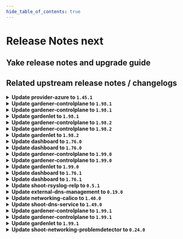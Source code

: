 ```yaml
---
hide_table_of_contents: true
---
```


# Release Notes next

## Yake release notes and upgrade guide

## Related upstream release notes / changelogs


<details>
<summary><b>Update provider-azure to <code>1.45.1</code></b></summary>

# [gardener/gardener-extension-provider-azure]

## 🐛 Bug Fixes

- `[OPERATOR]` Fix bug where only one infra mutator gets called by @AndreasBurger [#911]

## Docker Images
- gardener-extension-admission-azure: `europe-docker.pkg.dev/gardener-project/releases/gardener/extensions/admission-azure:v1.45.1`
- gardener-extension-provider-azure: `europe-docker.pkg.dev/gardener-project/releases/gardener/extensions/provider-azure:v1.45.1`


</details>

<details>
<summary><b>Update gardener-controlplane to <code>1.98.1</code></b></summary>

# [gardener/gardener]

## 🐛 Bug Fixes

- `[OPERATOR]` An issue causing gardenlet to panic while deleting `dependency-watchdog-access` secrets for workerless Shoots if the `status.technicalID` is not set for the Shoot is now fixed. by @shafeeqes [#10068]

## Helm Charts
- controlplane: `europe-docker.pkg.dev/gardener-project/releases/charts/gardener/controlplane:v1.98.1`
- gardenlet: `europe-docker.pkg.dev/gardener-project/releases/charts/gardener/gardenlet:v1.98.1`
- operator: `europe-docker.pkg.dev/gardener-project/releases/charts/gardener/operator:v1.98.1`
- resource-manager: `europe-docker.pkg.dev/gardener-project/releases/charts/gardener/resource-manager:v1.98.1`
## Docker Images
- admission-controller: `europe-docker.pkg.dev/gardener-project/releases/gardener/admission-controller:v1.98.1`
- apiserver: `europe-docker.pkg.dev/gardener-project/releases/gardener/apiserver:v1.98.1`
- controller-manager: `europe-docker.pkg.dev/gardener-project/releases/gardener/controller-manager:v1.98.1`
- gardenlet: `europe-docker.pkg.dev/gardener-project/releases/gardener/gardenlet:v1.98.1`
- node-agent: `europe-docker.pkg.dev/gardener-project/releases/gardener/node-agent:v1.98.1`
- operator: `europe-docker.pkg.dev/gardener-project/releases/gardener/operator:v1.98.1`
- resource-manager: `europe-docker.pkg.dev/gardener-project/releases/gardener/resource-manager:v1.98.1`
- scheduler: `europe-docker.pkg.dev/gardener-project/releases/gardener/scheduler:v1.98.1`


</details>

<details>
<summary><b>Update gardener-controlplane to <code>1.98.1</code></b></summary>

# [gardener/gardener]

## 🐛 Bug Fixes

- `[OPERATOR]` An issue causing gardenlet to panic while deleting `dependency-watchdog-access` secrets for workerless Shoots if the `status.technicalID` is not set for the Shoot is now fixed. by @shafeeqes [#10068]

## Helm Charts
- controlplane: `europe-docker.pkg.dev/gardener-project/releases/charts/gardener/controlplane:v1.98.1`
- gardenlet: `europe-docker.pkg.dev/gardener-project/releases/charts/gardener/gardenlet:v1.98.1`
- operator: `europe-docker.pkg.dev/gardener-project/releases/charts/gardener/operator:v1.98.1`
- resource-manager: `europe-docker.pkg.dev/gardener-project/releases/charts/gardener/resource-manager:v1.98.1`
## Docker Images
- admission-controller: `europe-docker.pkg.dev/gardener-project/releases/gardener/admission-controller:v1.98.1`
- apiserver: `europe-docker.pkg.dev/gardener-project/releases/gardener/apiserver:v1.98.1`
- controller-manager: `europe-docker.pkg.dev/gardener-project/releases/gardener/controller-manager:v1.98.1`
- gardenlet: `europe-docker.pkg.dev/gardener-project/releases/gardener/gardenlet:v1.98.1`
- node-agent: `europe-docker.pkg.dev/gardener-project/releases/gardener/node-agent:v1.98.1`
- operator: `europe-docker.pkg.dev/gardener-project/releases/gardener/operator:v1.98.1`
- resource-manager: `europe-docker.pkg.dev/gardener-project/releases/gardener/resource-manager:v1.98.1`
- scheduler: `europe-docker.pkg.dev/gardener-project/releases/gardener/scheduler:v1.98.1`


</details>

<details>
<summary><b>Update gardenlet to <code>1.98.1</code></b></summary>

# [gardener/gardener]

## 🐛 Bug Fixes

- `[OPERATOR]` An issue causing gardenlet to panic while deleting `dependency-watchdog-access` secrets for workerless Shoots if the `status.technicalID` is not set for the Shoot is now fixed. by @shafeeqes [#10068]

## Helm Charts
- controlplane: `europe-docker.pkg.dev/gardener-project/releases/charts/gardener/controlplane:v1.98.1`
- gardenlet: `europe-docker.pkg.dev/gardener-project/releases/charts/gardener/gardenlet:v1.98.1`
- operator: `europe-docker.pkg.dev/gardener-project/releases/charts/gardener/operator:v1.98.1`
- resource-manager: `europe-docker.pkg.dev/gardener-project/releases/charts/gardener/resource-manager:v1.98.1`
## Docker Images
- admission-controller: `europe-docker.pkg.dev/gardener-project/releases/gardener/admission-controller:v1.98.1`
- apiserver: `europe-docker.pkg.dev/gardener-project/releases/gardener/apiserver:v1.98.1`
- controller-manager: `europe-docker.pkg.dev/gardener-project/releases/gardener/controller-manager:v1.98.1`
- gardenlet: `europe-docker.pkg.dev/gardener-project/releases/gardener/gardenlet:v1.98.1`
- node-agent: `europe-docker.pkg.dev/gardener-project/releases/gardener/node-agent:v1.98.1`
- operator: `europe-docker.pkg.dev/gardener-project/releases/gardener/operator:v1.98.1`
- resource-manager: `europe-docker.pkg.dev/gardener-project/releases/gardener/resource-manager:v1.98.1`
- scheduler: `europe-docker.pkg.dev/gardener-project/releases/gardener/scheduler:v1.98.1`


</details>

<details>
<summary><b>Update gardener-controlplane to <code>1.98.2</code></b></summary>

# [gardener/gardener]

## 🏃 Others

- `[DEPENDENCY]` The following dependencies have been upgraded.  
  - github.com/gardener/autoscaler v1.29.0->v1.29.1  
  - github.com/gardener/autoscaler v1.28.2->v1.28.3  
  - github.com/gardener/autoscaler v1.27.2->v1.27.3 by @gardener-ci-robot [#10076]

## Helm Charts
- controlplane: `europe-docker.pkg.dev/gardener-project/releases/charts/gardener/controlplane:v1.98.2`
- gardenlet: `europe-docker.pkg.dev/gardener-project/releases/charts/gardener/gardenlet:v1.98.2`
- operator: `europe-docker.pkg.dev/gardener-project/releases/charts/gardener/operator:v1.98.2`
- resource-manager: `europe-docker.pkg.dev/gardener-project/releases/charts/gardener/resource-manager:v1.98.2`
## Docker Images
- admission-controller: `europe-docker.pkg.dev/gardener-project/releases/gardener/admission-controller:v1.98.2`
- apiserver: `europe-docker.pkg.dev/gardener-project/releases/gardener/apiserver:v1.98.2`
- controller-manager: `europe-docker.pkg.dev/gardener-project/releases/gardener/controller-manager:v1.98.2`
- gardenlet: `europe-docker.pkg.dev/gardener-project/releases/gardener/gardenlet:v1.98.2`
- node-agent: `europe-docker.pkg.dev/gardener-project/releases/gardener/node-agent:v1.98.2`
- operator: `europe-docker.pkg.dev/gardener-project/releases/gardener/operator:v1.98.2`
- resource-manager: `europe-docker.pkg.dev/gardener-project/releases/gardener/resource-manager:v1.98.2`
- scheduler: `europe-docker.pkg.dev/gardener-project/releases/gardener/scheduler:v1.98.2`


</details>

<details>
<summary><b>Update gardener-controlplane to <code>1.98.2</code></b></summary>

# [gardener/gardener]

## 🏃 Others

- `[DEPENDENCY]` The following dependencies have been upgraded.  
  - github.com/gardener/autoscaler v1.29.0->v1.29.1  
  - github.com/gardener/autoscaler v1.28.2->v1.28.3  
  - github.com/gardener/autoscaler v1.27.2->v1.27.3 by @gardener-ci-robot [#10076]

## Helm Charts
- controlplane: `europe-docker.pkg.dev/gardener-project/releases/charts/gardener/controlplane:v1.98.2`
- gardenlet: `europe-docker.pkg.dev/gardener-project/releases/charts/gardener/gardenlet:v1.98.2`
- operator: `europe-docker.pkg.dev/gardener-project/releases/charts/gardener/operator:v1.98.2`
- resource-manager: `europe-docker.pkg.dev/gardener-project/releases/charts/gardener/resource-manager:v1.98.2`
## Docker Images
- admission-controller: `europe-docker.pkg.dev/gardener-project/releases/gardener/admission-controller:v1.98.2`
- apiserver: `europe-docker.pkg.dev/gardener-project/releases/gardener/apiserver:v1.98.2`
- controller-manager: `europe-docker.pkg.dev/gardener-project/releases/gardener/controller-manager:v1.98.2`
- gardenlet: `europe-docker.pkg.dev/gardener-project/releases/gardener/gardenlet:v1.98.2`
- node-agent: `europe-docker.pkg.dev/gardener-project/releases/gardener/node-agent:v1.98.2`
- operator: `europe-docker.pkg.dev/gardener-project/releases/gardener/operator:v1.98.2`
- resource-manager: `europe-docker.pkg.dev/gardener-project/releases/gardener/resource-manager:v1.98.2`
- scheduler: `europe-docker.pkg.dev/gardener-project/releases/gardener/scheduler:v1.98.2`


</details>

<details>
<summary><b>Update gardenlet to <code>1.98.2</code></b></summary>

# [gardener/gardener]

## 🏃 Others

- `[DEPENDENCY]` The following dependencies have been upgraded.  
  - github.com/gardener/autoscaler v1.29.0->v1.29.1  
  - github.com/gardener/autoscaler v1.28.2->v1.28.3  
  - github.com/gardener/autoscaler v1.27.2->v1.27.3 by @gardener-ci-robot [#10076]

## Helm Charts
- controlplane: `europe-docker.pkg.dev/gardener-project/releases/charts/gardener/controlplane:v1.98.2`
- gardenlet: `europe-docker.pkg.dev/gardener-project/releases/charts/gardener/gardenlet:v1.98.2`
- operator: `europe-docker.pkg.dev/gardener-project/releases/charts/gardener/operator:v1.98.2`
- resource-manager: `europe-docker.pkg.dev/gardener-project/releases/charts/gardener/resource-manager:v1.98.2`
## Docker Images
- admission-controller: `europe-docker.pkg.dev/gardener-project/releases/gardener/admission-controller:v1.98.2`
- apiserver: `europe-docker.pkg.dev/gardener-project/releases/gardener/apiserver:v1.98.2`
- controller-manager: `europe-docker.pkg.dev/gardener-project/releases/gardener/controller-manager:v1.98.2`
- gardenlet: `europe-docker.pkg.dev/gardener-project/releases/gardener/gardenlet:v1.98.2`
- node-agent: `europe-docker.pkg.dev/gardener-project/releases/gardener/node-agent:v1.98.2`
- operator: `europe-docker.pkg.dev/gardener-project/releases/gardener/operator:v1.98.2`
- resource-manager: `europe-docker.pkg.dev/gardener-project/releases/gardener/resource-manager:v1.98.2`
- scheduler: `europe-docker.pkg.dev/gardener-project/releases/gardener/scheduler:v1.98.2`


</details>

<details>
<summary><b>Update dashboard to <code>1.76.0</code></b></summary>

# [gardener/dashboard]

## ⚠️ Breaking Changes

- `[USER]` DNS configuration is now maintained under `spec.extensions`. When modifying the DNS configuration of an existing shoot, the settings will be migrated to this new location, and the `syncProvidersFromShootSpecDNS` flag will be set to false by @grolu [#1888]
- `[USER]` The basic auth observability URLs and credentials are hidden if the OIDC observability URLs are displayed. Instead, fetch the credentials from the `<shootname>.monitoring` `Secret`. See also https://github.com/gardener/gardener/issues/9867 by @petersutter [#1899]
- `[DEVELOPER]` The local Vite dev server now starts on HTTPS at `https://localhost:8443` instead of `http://localhost:8080`. Run `yarn setup` to generate a server certificate and add the CA to the macOS keychain. by @holgerkoser [#1894]
## ✨ New Features

- `[USER]` Added support for DDNS / RFC2136 DNS provider by @grolu [#1889]
- `[USER]` Reflect search query on project clusters page in URL by @petersutter [#1952]
- `[USER]` The OIDC observability URLs can now be displayed for `Shoot` clusters, if enabled by the administrator by @petersutter [#1899]
- `[USER]` You can now configure custom shoot fields directly from the dashboard using the new editor, eliminating the need to use `kubectl`. by @petersutter [#1926]
- `[USER]` Enhanced DNS configuration logic to configure extension DNS settings in the `spec.extensions` section by @grolu [#1888]
- `[OPERATOR]` In order to mitigate Cross-Site Request Forgery (CSRF) attacks a random value is now part of the `state` parameter during the OIDC authorization code flow. by @holgerkoser [#1894]
- `[OPERATOR]` Added [host-prefix](https://owasp.org/www-project-web-security-testing-guide/v41/4-Web_Application_Security_Testing/06-Session_Management_Testing/02-Testing_for_Cookies_Attributes#host-prefix) to all cookie names. by @holgerkoser [#1894]
## 🐛 Bug Fixes

- `[DEVELOPER]` Fixed debugging issues by updating vscode-jest-runner config and scripts. by @holgerkoser [#1923]
## 🏃 Others

- `[USER]` Readiness Chips improvement: All `Shoot` constraints that are not in the condition `status != "True"` are shown. This includes conditions with statuses `"False"`, `"Unknown"` and `"Progressing"`. Previously, only constraints with an error code were displayed. by @petersutter [#1887]
- `[DEVELOPER]` Refactored store to use context and getters, and improved frontend components by eliminating fuzzy interfaces and direct store data mapping for better maintainability and quality. by @holgerkoser [#1838]

## Docker Images
- gardener-dashboard: `europe-docker.pkg.dev/gardener-project/releases/gardener/dashboard:1.76.0`


</details>

<details>
<summary><b>Update dashboard to <code>1.76.0</code></b></summary>

# [gardener/dashboard]

## ⚠️ Breaking Changes

- `[USER]` DNS configuration is now maintained under `spec.extensions`. When modifying the DNS configuration of an existing shoot, the settings will be migrated to this new location, and the `syncProvidersFromShootSpecDNS` flag will be set to false by @grolu [#1888]
- `[USER]` The basic auth observability URLs and credentials are hidden if the OIDC observability URLs are displayed. Instead, fetch the credentials from the `<shootname>.monitoring` `Secret`. See also https://github.com/gardener/gardener/issues/9867 by @petersutter [#1899]
- `[DEVELOPER]` The local Vite dev server now starts on HTTPS at `https://localhost:8443` instead of `http://localhost:8080`. Run `yarn setup` to generate a server certificate and add the CA to the macOS keychain. by @holgerkoser [#1894]
## ✨ New Features

- `[USER]` Added support for DDNS / RFC2136 DNS provider by @grolu [#1889]
- `[USER]` Reflect search query on project clusters page in URL by @petersutter [#1952]
- `[USER]` The OIDC observability URLs can now be displayed for `Shoot` clusters, if enabled by the administrator by @petersutter [#1899]
- `[USER]` You can now configure custom shoot fields directly from the dashboard using the new editor, eliminating the need to use `kubectl`. by @petersutter [#1926]
- `[USER]` Enhanced DNS configuration logic to configure extension DNS settings in the `spec.extensions` section by @grolu [#1888]
- `[OPERATOR]` In order to mitigate Cross-Site Request Forgery (CSRF) attacks a random value is now part of the `state` parameter during the OIDC authorization code flow. by @holgerkoser [#1894]
- `[OPERATOR]` Added [host-prefix](https://owasp.org/www-project-web-security-testing-guide/v41/4-Web_Application_Security_Testing/06-Session_Management_Testing/02-Testing_for_Cookies_Attributes#host-prefix) to all cookie names. by @holgerkoser [#1894]
## 🐛 Bug Fixes

- `[DEVELOPER]` Fixed debugging issues by updating vscode-jest-runner config and scripts. by @holgerkoser [#1923]
## 🏃 Others

- `[USER]` Readiness Chips improvement: All `Shoot` constraints that are not in the condition `status != "True"` are shown. This includes conditions with statuses `"False"`, `"Unknown"` and `"Progressing"`. Previously, only constraints with an error code were displayed. by @petersutter [#1887]
- `[DEVELOPER]` Refactored store to use context and getters, and improved frontend components by eliminating fuzzy interfaces and direct store data mapping for better maintainability and quality. by @holgerkoser [#1838]

## Docker Images
- gardener-dashboard: `europe-docker.pkg.dev/gardener-project/releases/gardener/dashboard:1.76.0`


</details>

<details>
<summary><b>Update gardener-controlplane to <code>1.99.0</code></b></summary>

# [gardener/gardener]

## 🐛 Bug Fixes

- `[OPERATOR]` Merge the CoreDNS and Node Local DNS dashboards into a single improved DNS dashboard by @vicwicker [#10034]
## 🏃 Others

- `[DEPENDENCY]` The `europe-docker.pkg.dev/gardener-project/releases/3rd/kubernetesui/metrics-scraper` image has been updated to `v1.0.9`. by @gardener-ci-robot [#10055]
- `[DEPENDENCY]` The `quay.io/prometheus/prometheus` image has been updated to `v2.53.1`. by @gardener-ci-robot [#10104]
- `[DEPENDENCY]` The `credativ/vali` image has been updated to `v2.2.17`. [Release Notes](https://togithub.com/credativ/vali/releases/tag/v2.2.17) by @gardener-ci-robot [#10069]
- `[DEPENDENCY]` The `quay.io/prometheus/prometheus` image has been updated to `v2.53.0`. by @gardener-ci-robot [#10002]
- `[DEPENDENCY]` The `envoyproxy/envoy` image has been updated to `v1.30.4`. [Release Notes](https://togithub.com/envoyproxy/envoy/releases/tag/v1.30.4) by @gardener-ci-robot [#10048]
- `[DEPENDENCY]` The `europe-docker.pkg.dev/gardener-project/releases/3rd/kubernetesui/dashboard` image has been updated to `v2.7.0`. by @gardener-ci-robot [#10057]
- `[DEPENDENCY]` The `europe-docker.pkg.dev/gardener-project/releases/3rd/alpine` image has been updated to `3.19.2`. by @gardener-ci-robot [#10054]
- `[DEPENDENCY]` The `gcr.io/istio-release/pilot` image has been updated to `1.21.4`. by @gardener-ci-robot [#10043]
- `[DEPENDENCY]` The `registry.k8s.io/ingress-nginx/controller-chroot` image has been updated to `v1.10.2`. by @gardener-ci-robot [#10084]
- `[DEPENDENCY]` The `registry.k8s.io/ingress-nginx/controller-chroot` image has been updated to `v1.11.0`. by @gardener-ci-robot [#10089]
- `[DEPENDENCY]` The `credativ/plutono` image has been updated to `v7.5.32`. [Release Notes](https://togithub.com/credativ/plutono/releases/tag/v7.5.32) by @gardener-ci-robot [#10074]
- `[OPERATOR]` [OPERATOR] Optional deployment of cert-management component by @MartinWeindel [#9957]
- `[OPERATOR]` Adds the garden_seed_info metric to the longterm prometheus scrape config by @dmahmalat-sap [#10016]
- `[OPERATOR]` Gardener logging stack now features fluent-bit v3. by @nickytd [#10064]
- `[OPERATOR]` Infrastructure extensions can now propagate networking ranges (nodes, pods & services) to the shoot status. by @ScheererJ [#9998]
- `[USER]` Erroneous warnings for incomplete shoots credentials rotation has been fixed. by @oliver-goetz [#10059]

## Helm Charts
- controlplane: `europe-docker.pkg.dev/gardener-project/releases/charts/gardener/controlplane:v1.99.0`
- gardenlet: `europe-docker.pkg.dev/gardener-project/releases/charts/gardener/gardenlet:v1.99.0`
- operator: `europe-docker.pkg.dev/gardener-project/releases/charts/gardener/operator:v1.99.0`
- resource-manager: `europe-docker.pkg.dev/gardener-project/releases/charts/gardener/resource-manager:v1.99.0`
## Docker Images
- admission-controller: `europe-docker.pkg.dev/gardener-project/releases/gardener/admission-controller:v1.99.0`
- apiserver: `europe-docker.pkg.dev/gardener-project/releases/gardener/apiserver:v1.99.0`
- controller-manager: `europe-docker.pkg.dev/gardener-project/releases/gardener/controller-manager:v1.99.0`
- gardenlet: `europe-docker.pkg.dev/gardener-project/releases/gardener/gardenlet:v1.99.0`
- node-agent: `europe-docker.pkg.dev/gardener-project/releases/gardener/node-agent:v1.99.0`
- operator: `europe-docker.pkg.dev/gardener-project/releases/gardener/operator:v1.99.0`
- resource-manager: `europe-docker.pkg.dev/gardener-project/releases/gardener/resource-manager:v1.99.0`
- scheduler: `europe-docker.pkg.dev/gardener-project/releases/gardener/scheduler:v1.99.0`


</details>

<details>
<summary><b>Update gardener-controlplane to <code>1.99.0</code></b></summary>

# [gardener/gardener]

## 🐛 Bug Fixes

- `[OPERATOR]` Merge the CoreDNS and Node Local DNS dashboards into a single improved DNS dashboard by @vicwicker [#10034]
## 🏃 Others

- `[DEPENDENCY]` The `europe-docker.pkg.dev/gardener-project/releases/3rd/kubernetesui/metrics-scraper` image has been updated to `v1.0.9`. by @gardener-ci-robot [#10055]
- `[DEPENDENCY]` The `quay.io/prometheus/prometheus` image has been updated to `v2.53.1`. by @gardener-ci-robot [#10104]
- `[DEPENDENCY]` The `credativ/vali` image has been updated to `v2.2.17`. [Release Notes](https://togithub.com/credativ/vali/releases/tag/v2.2.17) by @gardener-ci-robot [#10069]
- `[DEPENDENCY]` The `quay.io/prometheus/prometheus` image has been updated to `v2.53.0`. by @gardener-ci-robot [#10002]
- `[DEPENDENCY]` The `envoyproxy/envoy` image has been updated to `v1.30.4`. [Release Notes](https://togithub.com/envoyproxy/envoy/releases/tag/v1.30.4) by @gardener-ci-robot [#10048]
- `[DEPENDENCY]` The `europe-docker.pkg.dev/gardener-project/releases/3rd/kubernetesui/dashboard` image has been updated to `v2.7.0`. by @gardener-ci-robot [#10057]
- `[DEPENDENCY]` The `europe-docker.pkg.dev/gardener-project/releases/3rd/alpine` image has been updated to `3.19.2`. by @gardener-ci-robot [#10054]
- `[DEPENDENCY]` The `gcr.io/istio-release/pilot` image has been updated to `1.21.4`. by @gardener-ci-robot [#10043]
- `[DEPENDENCY]` The `registry.k8s.io/ingress-nginx/controller-chroot` image has been updated to `v1.10.2`. by @gardener-ci-robot [#10084]
- `[DEPENDENCY]` The `registry.k8s.io/ingress-nginx/controller-chroot` image has been updated to `v1.11.0`. by @gardener-ci-robot [#10089]
- `[DEPENDENCY]` The `credativ/plutono` image has been updated to `v7.5.32`. [Release Notes](https://togithub.com/credativ/plutono/releases/tag/v7.5.32) by @gardener-ci-robot [#10074]
- `[OPERATOR]` [OPERATOR] Optional deployment of cert-management component by @MartinWeindel [#9957]
- `[OPERATOR]` Adds the garden_seed_info metric to the longterm prometheus scrape config by @dmahmalat-sap [#10016]
- `[OPERATOR]` Gardener logging stack now features fluent-bit v3. by @nickytd [#10064]
- `[OPERATOR]` Infrastructure extensions can now propagate networking ranges (nodes, pods & services) to the shoot status. by @ScheererJ [#9998]
- `[USER]` Erroneous warnings for incomplete shoots credentials rotation has been fixed. by @oliver-goetz [#10059]

## Helm Charts
- controlplane: `europe-docker.pkg.dev/gardener-project/releases/charts/gardener/controlplane:v1.99.0`
- gardenlet: `europe-docker.pkg.dev/gardener-project/releases/charts/gardener/gardenlet:v1.99.0`
- operator: `europe-docker.pkg.dev/gardener-project/releases/charts/gardener/operator:v1.99.0`
- resource-manager: `europe-docker.pkg.dev/gardener-project/releases/charts/gardener/resource-manager:v1.99.0`
## Docker Images
- admission-controller: `europe-docker.pkg.dev/gardener-project/releases/gardener/admission-controller:v1.99.0`
- apiserver: `europe-docker.pkg.dev/gardener-project/releases/gardener/apiserver:v1.99.0`
- controller-manager: `europe-docker.pkg.dev/gardener-project/releases/gardener/controller-manager:v1.99.0`
- gardenlet: `europe-docker.pkg.dev/gardener-project/releases/gardener/gardenlet:v1.99.0`
- node-agent: `europe-docker.pkg.dev/gardener-project/releases/gardener/node-agent:v1.99.0`
- operator: `europe-docker.pkg.dev/gardener-project/releases/gardener/operator:v1.99.0`
- resource-manager: `europe-docker.pkg.dev/gardener-project/releases/gardener/resource-manager:v1.99.0`
- scheduler: `europe-docker.pkg.dev/gardener-project/releases/gardener/scheduler:v1.99.0`


</details>

<details>
<summary><b>Update gardenlet to <code>1.99.0</code></b></summary>

# [gardener/gardener]

## 🐛 Bug Fixes

- `[OPERATOR]` Merge the CoreDNS and Node Local DNS dashboards into a single improved DNS dashboard by @vicwicker [#10034]
## 🏃 Others

- `[DEPENDENCY]` The `europe-docker.pkg.dev/gardener-project/releases/3rd/kubernetesui/metrics-scraper` image has been updated to `v1.0.9`. by @gardener-ci-robot [#10055]
- `[DEPENDENCY]` The `quay.io/prometheus/prometheus` image has been updated to `v2.53.1`. by @gardener-ci-robot [#10104]
- `[DEPENDENCY]` The `credativ/vali` image has been updated to `v2.2.17`. [Release Notes](https://togithub.com/credativ/vali/releases/tag/v2.2.17) by @gardener-ci-robot [#10069]
- `[DEPENDENCY]` The `quay.io/prometheus/prometheus` image has been updated to `v2.53.0`. by @gardener-ci-robot [#10002]
- `[DEPENDENCY]` The `envoyproxy/envoy` image has been updated to `v1.30.4`. [Release Notes](https://togithub.com/envoyproxy/envoy/releases/tag/v1.30.4) by @gardener-ci-robot [#10048]
- `[DEPENDENCY]` The `europe-docker.pkg.dev/gardener-project/releases/3rd/kubernetesui/dashboard` image has been updated to `v2.7.0`. by @gardener-ci-robot [#10057]
- `[DEPENDENCY]` The `europe-docker.pkg.dev/gardener-project/releases/3rd/alpine` image has been updated to `3.19.2`. by @gardener-ci-robot [#10054]
- `[DEPENDENCY]` The `gcr.io/istio-release/pilot` image has been updated to `1.21.4`. by @gardener-ci-robot [#10043]
- `[DEPENDENCY]` The `registry.k8s.io/ingress-nginx/controller-chroot` image has been updated to `v1.10.2`. by @gardener-ci-robot [#10084]
- `[DEPENDENCY]` The `registry.k8s.io/ingress-nginx/controller-chroot` image has been updated to `v1.11.0`. by @gardener-ci-robot [#10089]
- `[DEPENDENCY]` The `credativ/plutono` image has been updated to `v7.5.32`. [Release Notes](https://togithub.com/credativ/plutono/releases/tag/v7.5.32) by @gardener-ci-robot [#10074]
- `[OPERATOR]` [OPERATOR] Optional deployment of cert-management component by @MartinWeindel [#9957]
- `[OPERATOR]` Adds the garden_seed_info metric to the longterm prometheus scrape config by @dmahmalat-sap [#10016]
- `[OPERATOR]` Gardener logging stack now features fluent-bit v3. by @nickytd [#10064]
- `[OPERATOR]` Infrastructure extensions can now propagate networking ranges (nodes, pods & services) to the shoot status. by @ScheererJ [#9998]
- `[USER]` Erroneous warnings for incomplete shoots credentials rotation has been fixed. by @oliver-goetz [#10059]

## Helm Charts
- controlplane: `europe-docker.pkg.dev/gardener-project/releases/charts/gardener/controlplane:v1.99.0`
- gardenlet: `europe-docker.pkg.dev/gardener-project/releases/charts/gardener/gardenlet:v1.99.0`
- operator: `europe-docker.pkg.dev/gardener-project/releases/charts/gardener/operator:v1.99.0`
- resource-manager: `europe-docker.pkg.dev/gardener-project/releases/charts/gardener/resource-manager:v1.99.0`
## Docker Images
- admission-controller: `europe-docker.pkg.dev/gardener-project/releases/gardener/admission-controller:v1.99.0`
- apiserver: `europe-docker.pkg.dev/gardener-project/releases/gardener/apiserver:v1.99.0`
- controller-manager: `europe-docker.pkg.dev/gardener-project/releases/gardener/controller-manager:v1.99.0`
- gardenlet: `europe-docker.pkg.dev/gardener-project/releases/gardener/gardenlet:v1.99.0`
- node-agent: `europe-docker.pkg.dev/gardener-project/releases/gardener/node-agent:v1.99.0`
- operator: `europe-docker.pkg.dev/gardener-project/releases/gardener/operator:v1.99.0`
- resource-manager: `europe-docker.pkg.dev/gardener-project/releases/gardener/resource-manager:v1.99.0`
- scheduler: `europe-docker.pkg.dev/gardener-project/releases/gardener/scheduler:v1.99.0`


</details>

<details>
<summary><b>Update dashboard to <code>1.76.1</code></b></summary>

# [gardener/dashboard]

## 🐛 Bug Fixes

- `[USER]` Fixed a bug where navigating between cluster details pages caused new ticket titles to inherit the title from the previously viewed cluster by @petersutter [#1976]

## Docker Images
- gardener-dashboard: `europe-docker.pkg.dev/gardener-project/releases/gardener/dashboard:1.76.1`


</details>

<details>
<summary><b>Update dashboard to <code>1.76.1</code></b></summary>

# [gardener/dashboard]

## 🐛 Bug Fixes

- `[USER]` Fixed a bug where navigating between cluster details pages caused new ticket titles to inherit the title from the previously viewed cluster by @petersutter [#1976]

## Docker Images
- gardener-dashboard: `europe-docker.pkg.dev/gardener-project/releases/gardener/dashboard:1.76.1`


</details>

<details>
<summary><b>Update shoot-rsyslog-relp to <code>0.5.1</code></b></summary>

# [gardener/gardener-extension-shoot-rsyslog-relp]

## 🏃 Others

- `[OPERATOR]` The memory of the `rsyslog.service` systemd unit is now limited via a drop-in config. The following configurations are used: `MemoryMin=15M`, `MemoryHigh=150M`, `MemoryMax=300M`, `MemorySwapMax=0` by @plkokanov [#139]

## Docker Images
- gardener-extension-shoot-rsyslog-relp-admission: `europe-docker.pkg.dev/gardener-project/releases/gardener/extensions/shoot-rsyslog-relp-admission:v0.5.1`
- gardener-extension-shoot-rsyslog-relp: `europe-docker.pkg.dev/gardener-project/releases/gardener/extensions/shoot-rsyslog-relp:v0.5.1`


</details>

<details>
<summary><b>Update external-dns-management to <code>0.19.0</code></b></summary>

# [gardener/external-dns-management]

## ✨ New Features

- `[OPERATOR]` The address lookups for domain names in `DNSEntries` to create  `A` or `AAAA` records has been moved to a separate background processing to avoid periodic reconciliation of such `DNSEntries`.  
  Additionally, it is now possible to create `A` or `AAAA` records instead of a `CNAME` record for a single domain name target by specifying `.spec.resolveTargetsToAddresses: true`. by @MartinWeindel [#377]
## 🏃 Others

- `[OPERATOR]` Bumps golang from 1.22.4 to 1.22.5. by @dependabot[bot] [#376]

## Docker Images
- dns-controller-manager: `europe-docker.pkg.dev/gardener-project/releases/dns-controller-manager:v0.19.0`


</details>

<details>
<summary><b>Update networking-calico to <code>1.40.0</code></b></summary>

# [gardener/gardener-extension-networking-calico]

## 🏃 Others

- `[OPERATOR]` This extension is now using the new way of providing monitoring configuration (ref [GEP-19](https://github.com/gardener/gardener/blob/master/docs/proposals/19-migrating-observability-stack-to-operators.md)) in case a shoot cluster's Prometheus has been migrated to management via `prometheus-operator`. by @rfranzke [#394]
- `[OPERATOR]` A `priorityClassName` can now be set for the admission deployment via the `gardener-extension-admission-calico` Helm chart. by @timuthy [#437]
- `[OPERATOR]` Downgraded calico-cni container to v3.27.0 to prevent cni copy failures. by @ScheererJ [#404]
- `[OPERATOR]` allow users to enable node to node wireguard encryption by @hown3d [#381]
- `[OPERATOR]` Enable automatic MTU detection as default. by @axel7born [#387]
- `[OPERATOR]` Update calico to `v3.27.4`. by @DockToFuture [#440]

## Docker Images
- gardener-extension-admission-calico: `europe-docker.pkg.dev/gardener-project/releases/gardener/extensions/admission-calico:v1.40.0`
- gardener-extension-networking-calico: `europe-docker.pkg.dev/gardener-project/releases/gardener/extensions/networking-calico:v1.40.0`


</details>

<details>
<summary><b>Update shoot-dns-service to <code>1.49.0</code></b></summary>

# [gardener/gardener-extension-shoot-dns-service]

## 🏃 Others

- `[OPERATOR]` Bumps github.com/gardener/gardener from 1.96.1 to 1.97.0. by @dependabot[bot] [#342]
- `[OPERATOR]` A `priorityClassName` can now be set for the admission deployment via the `gardener-extension-admission-shoot-dns-service` Helm chart. by @timuthy [#353]
- `[OPERATOR]` Bumps github.com/gardener/gardener from 1.95.0 to 1.96.1. by @dependabot[bot] [#336]
- `[OPERATOR]` Bumps github.com/gardener/gardener from 1.97.0 to 1.98.0. by @dependabot[bot] [#346]
- `[OPERATOR]` Bumps golang from 1.22.3 to 1.22.4. by @dependabot[bot] [#338]
- `[OPERATOR]` Bumps github.com/gardener/gardener from 1.98.0 to 1.99.0. by @dependabot[bot] [#355]
# [gardener/external-dns-management]

## ✨ New Features

- `[OPERATOR]` The address lookups for domain names in `DNSEntries` to create  `A` or `AAAA` records has been moved to a separate background processing to avoid periodic reconciliation of such `DNSEntries`.  
  Additionally, it is now possible to create `A` or `AAAA` records instead of a `CNAME` record for a single domain name target by specifying `.spec.resolveTargetsToAddresses: true`. by @MartinWeindel [gardener/external-dns-management#377]
## 🏃 Others

- `[OPERATOR]` Bumps golang from 1.22.4 to 1.22.5. by @dependabot[bot] [gardener/external-dns-management#376]
- `[OPERATOR]` Update golang from `1.22.3` to `1.22.4` by @MartinWeindel [gardener/external-dns-management#372]

## Docker Images
- gardener-extension-admission-shoot-dns-service: `europe-docker.pkg.dev/gardener-project/releases/gardener/extensions/admission-shoot-dns-service:v1.49.0`
- gardener-extension-shoot-dns-service: `europe-docker.pkg.dev/gardener-project/releases/gardener/extensions/shoot-dns-service:v1.49.0`


</details>

<details>
<summary><b>Update gardener-controlplane to <code>1.99.1</code></b></summary>

# [gardener/gardener]

## 🏃 Others

- `[OPERATOR]` Improve the cache Prometheus configuration for seeds with many shoots by @rickardsjp [#10135]

## Helm Charts
- controlplane: `europe-docker.pkg.dev/gardener-project/releases/charts/gardener/controlplane:v1.99.1`
- gardenlet: `europe-docker.pkg.dev/gardener-project/releases/charts/gardener/gardenlet:v1.99.1`
- operator: `europe-docker.pkg.dev/gardener-project/releases/charts/gardener/operator:v1.99.1`
- resource-manager: `europe-docker.pkg.dev/gardener-project/releases/charts/gardener/resource-manager:v1.99.1`
## Docker Images
- admission-controller: `europe-docker.pkg.dev/gardener-project/releases/gardener/admission-controller:v1.99.1`
- apiserver: `europe-docker.pkg.dev/gardener-project/releases/gardener/apiserver:v1.99.1`
- controller-manager: `europe-docker.pkg.dev/gardener-project/releases/gardener/controller-manager:v1.99.1`
- gardenlet: `europe-docker.pkg.dev/gardener-project/releases/gardener/gardenlet:v1.99.1`
- node-agent: `europe-docker.pkg.dev/gardener-project/releases/gardener/node-agent:v1.99.1`
- operator: `europe-docker.pkg.dev/gardener-project/releases/gardener/operator:v1.99.1`
- resource-manager: `europe-docker.pkg.dev/gardener-project/releases/gardener/resource-manager:v1.99.1`
- scheduler: `europe-docker.pkg.dev/gardener-project/releases/gardener/scheduler:v1.99.1`


</details>

<details>
<summary><b>Update gardener-controlplane to <code>1.99.1</code></b></summary>

# [gardener/gardener]

## 🏃 Others

- `[OPERATOR]` Improve the cache Prometheus configuration for seeds with many shoots by @rickardsjp [#10135]

## Helm Charts
- controlplane: `europe-docker.pkg.dev/gardener-project/releases/charts/gardener/controlplane:v1.99.1`
- gardenlet: `europe-docker.pkg.dev/gardener-project/releases/charts/gardener/gardenlet:v1.99.1`
- operator: `europe-docker.pkg.dev/gardener-project/releases/charts/gardener/operator:v1.99.1`
- resource-manager: `europe-docker.pkg.dev/gardener-project/releases/charts/gardener/resource-manager:v1.99.1`
## Docker Images
- admission-controller: `europe-docker.pkg.dev/gardener-project/releases/gardener/admission-controller:v1.99.1`
- apiserver: `europe-docker.pkg.dev/gardener-project/releases/gardener/apiserver:v1.99.1`
- controller-manager: `europe-docker.pkg.dev/gardener-project/releases/gardener/controller-manager:v1.99.1`
- gardenlet: `europe-docker.pkg.dev/gardener-project/releases/gardener/gardenlet:v1.99.1`
- node-agent: `europe-docker.pkg.dev/gardener-project/releases/gardener/node-agent:v1.99.1`
- operator: `europe-docker.pkg.dev/gardener-project/releases/gardener/operator:v1.99.1`
- resource-manager: `europe-docker.pkg.dev/gardener-project/releases/gardener/resource-manager:v1.99.1`
- scheduler: `europe-docker.pkg.dev/gardener-project/releases/gardener/scheduler:v1.99.1`


</details>

<details>
<summary><b>Update gardenlet to <code>1.99.1</code></b></summary>

# [gardener/gardener]

## 🏃 Others

- `[OPERATOR]` Improve the cache Prometheus configuration for seeds with many shoots by @rickardsjp [#10135]

## Helm Charts
- controlplane: `europe-docker.pkg.dev/gardener-project/releases/charts/gardener/controlplane:v1.99.1`
- gardenlet: `europe-docker.pkg.dev/gardener-project/releases/charts/gardener/gardenlet:v1.99.1`
- operator: `europe-docker.pkg.dev/gardener-project/releases/charts/gardener/operator:v1.99.1`
- resource-manager: `europe-docker.pkg.dev/gardener-project/releases/charts/gardener/resource-manager:v1.99.1`
## Docker Images
- admission-controller: `europe-docker.pkg.dev/gardener-project/releases/gardener/admission-controller:v1.99.1`
- apiserver: `europe-docker.pkg.dev/gardener-project/releases/gardener/apiserver:v1.99.1`
- controller-manager: `europe-docker.pkg.dev/gardener-project/releases/gardener/controller-manager:v1.99.1`
- gardenlet: `europe-docker.pkg.dev/gardener-project/releases/gardener/gardenlet:v1.99.1`
- node-agent: `europe-docker.pkg.dev/gardener-project/releases/gardener/node-agent:v1.99.1`
- operator: `europe-docker.pkg.dev/gardener-project/releases/gardener/operator:v1.99.1`
- resource-manager: `europe-docker.pkg.dev/gardener-project/releases/gardener/resource-manager:v1.99.1`
- scheduler: `europe-docker.pkg.dev/gardener-project/releases/gardener/scheduler:v1.99.1`


</details>

<details>
<summary><b>Update shoot-networking-problemdetector to <code>0.24.0</code></b></summary>

# [gardener/network-problem-detector]

## 🏃 Others

- `[OPERATOR]` Bumps golang from 1.22.3 to 1.22.4. by @dependabot[bot] [gardener/network-problem-detector#67]
- `[OPERATOR]` Bumps golang from 1.22.4 to 1.22.5. by @dependabot[bot] [gardener/network-problem-detector#69]
# [gardener/gardener-extension-shoot-networking-problemdetector]

## 🏃 Others

- `[OPERATOR]` Bumps github.com/gardener/gardener from 1.98.0 to 1.99.0. by @dependabot[bot] [#162]
- `[OPERATOR]` Bumps github.com/gardener/gardener from 1.96.1 to 1.97.0. by @dependabot[bot] [#155]
- `[OPERATOR]` Bumps github.com/gardener/gardener from 1.95.0 to 1.96.1. by @dependabot[bot] [#151]
- `[OPERATOR]` Bumps github.com/gardener/gardener from 1.97.0 to 1.98.0. by @dependabot[bot] [#158]

## Docker Images
- gardener-extension-shoot-networking-problemdetector: `europe-docker.pkg.dev/gardener-project/releases/gardener/extensions/shoot-networking-problemdetector:v0.24.0`


</details>
